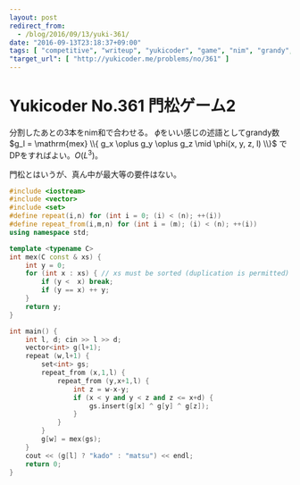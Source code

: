 ```yaml
---
layout: post
redirect_from:
  - /blog/2016/09/13/yuki-361/
date: "2016-09-13T23:18:37+09:00"
tags: [ "competitive", "writeup", "yukicoder", "game", "nim", "grandy", "kadomatsu" ]
"target_url": [ "http://yukicoder.me/problems/no/361" ]
---
```


# Yukicoder No.361 門松ゲーム2

分割したあとの$3$本をnim和で合わせる。
$\phi$をいい感じの述語としてgrandy数 $g_l = \mathrm{mex} \\{ g_x \oplus g_y \oplus g_z \mid \phi(x, y, z, l) \\}$ でDPをすればよい。$O(L^3)$。

門松とはいうが、真ん中が最大等の要件はない。

``` c++
#include <iostream>
#include <vector>
#include <set>
#define repeat(i,n) for (int i = 0; (i) < (n); ++(i))
#define repeat_from(i,m,n) for (int i = (m); (i) < (n); ++(i))
using namespace std;

template <typename C>
int mex(C const & xs) {
    int y = 0;
    for (int x : xs) { // xs must be sorted (duplication is permitted)
        if (y <  x) break;
        if (y == x) ++ y;
    }
    return y;
}

int main() {
    int l, d; cin >> l >> d;
    vector<int> g(l+1);
    repeat (w,l+1) {
        set<int> gs;
        repeat_from (x,1,l) {
            repeat_from (y,x+1,l) {
                int z = w-x-y;
                if (x < y and y < z and z <= x+d) {
                    gs.insert(g[x] ^ g[y] ^ g[z]);
                }
            }
        }
        g[w] = mex(gs);
    }
    cout << (g[l] ? "kado" : "matsu") << endl;
    return 0;
}
```
